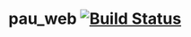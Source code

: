 # pau_web [![Build Status](https://secure.travis-ci.org/dpiscia/paudm_db.png?branch=master)](http://travis-ci.org/dpiscia/paudm_db)
